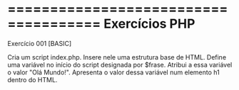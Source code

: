 =====================================
Exercícios PHP
=====================================

Exercício 001
[BASIC]

Cria um script index.php. Insere nele uma estrutura base de HTML.
Define uma variável no início do script designada por $frase.
Atribui a essa variável o valor "Olá Mundo!".
Apresenta o valor dessa variável num elemento h1 dentro do HTML.